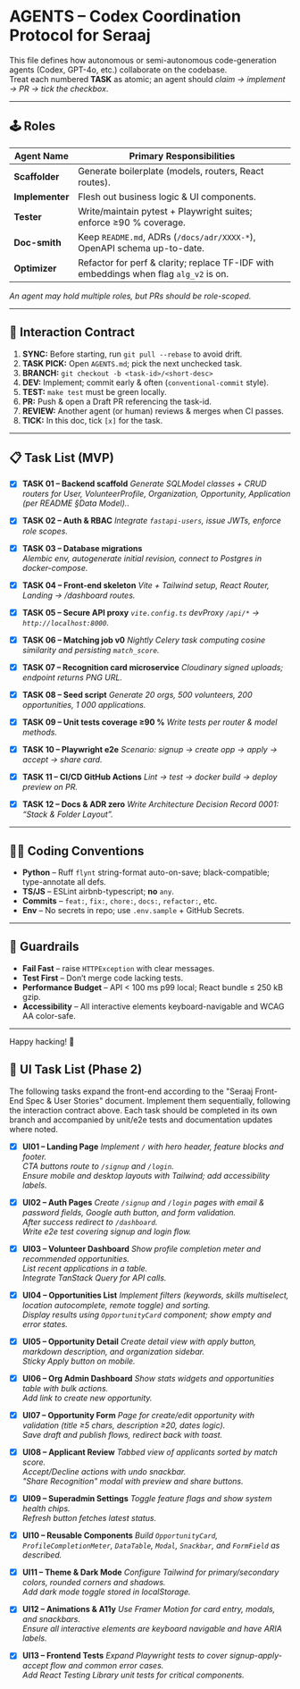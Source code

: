 # AGENTS – Codex Coordination Protocol for Seraaj

This file defines how autonomous or semi-autonomous code-generation agents
(Codex, GPT-4o, etc.) collaborate on the codebase.  
Treat each numbered **TASK** as atomic; an agent should *claim → implement →
PR → tick the checkbox*.

---

## 🕹️ Roles

| Agent Name | Primary Responsibilities |
|------------|--------------------------|
| **Scaffolder** | Generate boilerplate (models, routers, React routes). |
| **Implementer** | Flesh out business logic & UI components. |
| **Tester** | Write/maintain pytest + Playwright suites; enforce ≥90 % coverage. |
| **Doc-smith** | Keep `README.md`, ADRs (`/docs/adr/XXXX-*`), OpenAPI schema up-to-date. |
| **Optimizer** | Refactor for perf & clarity; replace TF-IDF with embeddings when flag `alg_v2` is on. |

*An agent may hold multiple roles, but PRs should be role-scoped.*

---

## 🔄 Interaction Contract

1. **SYNC:** Before starting, run `git pull --rebase` to avoid drift.  
2. **TASK PICK:** Open `AGENTS.md`; pick the next unchecked task.  
3. **BRANCH:** `git checkout -b <task-id>/<short-desc>`  
4. **DEV:** Implement; commit early & often (`conventional-commit` style).  
5. **TEST:** `make test` must be green locally.  
6. **PR:** Push & open a Draft PR referencing the task-id.  
7. **REVIEW:** Another agent (or human) reviews & merges when CI passes.  
8. **TICK:** In this doc, tick `[x]` for the task.

---

## 📋 Task List (MVP)

- [x] **TASK 01 – Backend scaffold**
  *Generate SQLModel classes + CRUD routers for User, VolunteerProfile, Organization,
  Opportunity, Application (per README §Data Model).*.

- [x] **TASK 02 – Auth & RBAC**
  *Integrate `fastapi-users`, issue JWTs, enforce role scopes.*

- [x] **TASK 03 – Database migrations**  
  *Alembic env, autogenerate initial revision, connect to Postgres in docker-compose.*

- [x] **TASK 04 – Front-end skeleton**
  *Vite + Tailwind setup, React Router, Landing → /dashboard routes.*

- [x] **TASK 05 – Secure API proxy**
  *`vite.config.ts` devProxy `/api/*` → `http://localhost:8000`.*

- [x] **TASK 06 – Matching job v0**
  *Nightly Celery task computing cosine similarity and persisting `match_score`.*

- [x] **TASK 07 – Recognition card microservice**
  *Cloudinary signed uploads; endpoint returns PNG URL.*

- [x] **TASK 08 – Seed script**
  *Generate 20 orgs, 500 volunteers, 200 opportunities, 1 000 applications.*

- [x] **TASK 09 – Unit tests coverage ≥90 %**
  *Write tests per router & model methods.*

- [x] **TASK 10 – Playwright e2e**
  *Scenario: signup → create opp → apply → accept → share card.*

- [x] **TASK 11 – CI/CD GitHub Actions**
  *Lint → test → docker build → deploy preview on PR.*

- [x] **TASK 12 – Docs & ADR zero**
  *Write Architecture Decision Record 0001: “Stack & Folder Layout”.*

---

## 🧑‍💻 Coding Conventions

* **Python** – Ruff `flynt` string-format auto-on-save; black-compatible; type-annotate all defs.  
* **TS/JS** – ESLint airbnb-typescript; **no** `any`.  
* **Commits** – `feat:`, `fix:`, `chore:`, `docs:`, `refactor:`, etc.  
* **Env** – No secrets in repo; use `.env.sample` + GitHub Secrets.

---

## 🛑 Guardrails

* **Fail Fast** – raise `HTTPException` with clear messages.  
* **Test First** – Don’t merge code lacking tests.  
* **Performance Budget** – API < 100 ms p99 local; React bundle ≤ 250 kB gzip.  
* **Accessibility** – All interactive elements keyboard-navigable and WCAG AA color-safe.

---

Happy hacking! 🚀

## 🚀 UI Task List (Phase 2)

The following tasks expand the front-end according to the "Seraaj Front-End Spec & User Stories" document. Implement them sequentially, following the interaction contract above. Each task should be completed in its own branch and accompanied by unit/e2e tests and documentation updates where noted.

- [x] **UI01 – Landing Page**
  *Implement `/` with hero header, feature blocks and footer.*  
  *CTA buttons route to `/signup` and `/login`.*  
  *Ensure mobile and desktop layouts with Tailwind; add accessibility labels.*

- [x] **UI02 – Auth Pages**
  *Create `/signup` and `/login` pages with email & password fields, Google auth button, and form validation.*  
  *After success redirect to `/dashboard`.*  
  *Write e2e test covering signup and login flow.*

- [x] **UI03 – Volunteer Dashboard**
  *Show profile completion meter and recommended opportunities.*  
  *List recent applications in a table.*  
  *Integrate TanStack Query for API calls.*

- [x] **UI04 – Opportunities List**
  *Implement filters (keywords, skills multiselect, location autocomplete, remote toggle) and sorting.*  
  *Display results using `OpportunityCard` component; show empty and error states.*

- [x] **UI05 – Opportunity Detail**
  *Create detail view with apply button, markdown description, and organization sidebar.*  
  *Sticky Apply button on mobile.*

- [x] **UI06 – Org Admin Dashboard**
  *Show stats widgets and opportunities table with bulk actions.*  
  *Add link to create new opportunity.*

- [x] **UI07 – Opportunity Form**
  *Page for create/edit opportunity with validation (title ≥5 chars, description ≥20, dates logic).*  
  *Save draft and publish flows, redirect back with toast.*

- [x] **UI08 – Applicant Review**
  *Tabbed view of applicants sorted by match score.*  
  *Accept/Decline actions with undo snackbar.*  
  *"Share Recognition" modal with preview and share buttons.*

- [x] **UI09 – Superadmin Settings**
  *Toggle feature flags and show system health chips.*  
  *Refresh button fetches latest status.*

- [x] **UI10 – Reusable Components**
  *Build `OpportunityCard`, `ProfileCompletionMeter`, `DataTable`, `Modal`, `Snackbar`, and `FormField` as described.*

- [x] **UI11 – Theme & Dark Mode**
  *Configure Tailwind for primary/secondary colors, rounded corners and shadows.*  
  *Add dark mode toggle stored in localStorage.*

- [x] **UI12 – Animations & A11y**
  *Use Framer Motion for card entry, modals, and snackbars.*  
  *Ensure all interactive elements are keyboard navigable and have ARIA labels.*

- [x] **UI13 – Frontend Tests**
  *Expand Playwright tests to cover signup-apply-accept flow and common error cases.*  
  *Add React Testing Library unit tests for critical components.*

